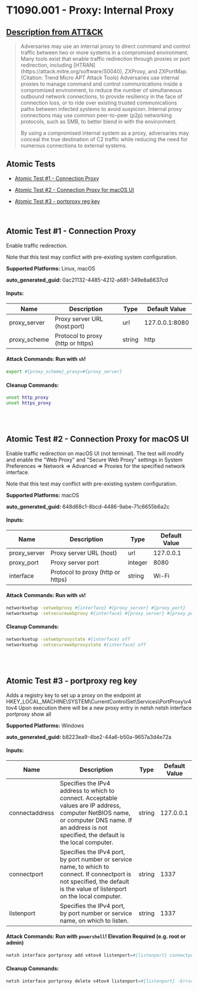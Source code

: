 # T1090.001 - Proxy: Internal Proxy

## [Description from ATT&CK](https://attack.mitre.org/techniques/T1090/001)

<blockquote>Adversaries may use an internal proxy to direct command and control traffic between two or more systems in a compromised environment. Many tools exist that enable traffic redirection through proxies or port redirection, including [HTRAN](https://attack.mitre.org/software/S0040), ZXProxy, and ZXPortMap. (Citation: Trend Micro APT Attack Tools) Adversaries use internal proxies to manage command and control communications inside a compromised environment, to reduce the number of simultaneous outbound network connections, to provide resiliency in the face of connection loss, or to ride over existing trusted communications paths between infected systems to avoid suspicion. Internal proxy connections may use common peer-to-peer (p2p) networking protocols, such as SMB, to better blend in with the environment.

By using a compromised internal system as a proxy, adversaries may conceal the true destination of C2 traffic while reducing the need for numerous connections to external systems.</blockquote>

## Atomic Tests

- [Atomic Test #1 - Connection Proxy](#atomic-test-1---connection-proxy)

- [Atomic Test #2 - Connection Proxy for macOS UI](#atomic-test-2---connection-proxy-for-macos-ui)

- [Atomic Test #3 - portproxy reg key](#atomic-test-3---portproxy-reg-key)

<br/>

## Atomic Test #1 - Connection Proxy

Enable traffic redirection.

Note that this test may conflict with pre-existing system configuration.

**Supported Platforms:** Linux, macOS

**auto_generated_guid:** 0ac21132-4485-4212-a681-349e8a6637cd

#### Inputs:

| Name         | Description                       | Type   | Default Value  |
| ------------ | --------------------------------- | ------ | -------------- |
| proxy_server | Proxy server URL (host:port)      | url    | 127.0.0.1:8080 |
| proxy_scheme | Protocol to proxy (http or https) | string | http           |

#### Attack Commands: Run with `sh`!

```sh
export #{proxy_scheme}_proxy=#{proxy_server}
```

#### Cleanup Commands:

```sh
unset http_proxy
unset https_proxy
```

<br/>
<br/>

## Atomic Test #2 - Connection Proxy for macOS UI

Enable traffic redirection on macOS UI (not terminal).
The test will modify and enable the "Web Proxy" and "Secure Web Proxy" settings in System Preferences => Network => Advanced => Proxies for the specified network interface.

Note that this test may conflict with pre-existing system configuration.

**Supported Platforms:** macOS

**auto_generated_guid:** 648d68c1-8bcd-4486-9abe-71c6655b6a2c

#### Inputs:

| Name         | Description                       | Type    | Default Value |
| ------------ | --------------------------------- | ------- | ------------- |
| proxy_server | Proxy server URL (host)           | url     | 127.0.0.1     |
| proxy_port   | Proxy server port                 | integer | 8080          |
| interface    | Protocol to proxy (http or https) | string  | Wi-Fi         |

#### Attack Commands: Run with `sh`!

```sh
networksetup -setwebproxy #{interface} #{proxy_server} #{proxy_port}
networksetup -setsecurewebproxy #{interface} #{proxy_server} #{proxy_port}
```

#### Cleanup Commands:

```sh
networksetup -setwebproxystate #{interface} off
networksetup -setsecurewebproxystate #{interface} off
```

<br/>
<br/>

## Atomic Test #3 - portproxy reg key

Adds a registry key to set up a proxy on the endpoint at HKEY_LOCAL_MACHINE\SYSTEM\CurrentControlSet\Services\PortProxy\v4tov4
Upon execution there will be a new proxy entry in netsh
netsh interface portproxy show all

**Supported Platforms:** Windows

**auto_generated_guid:** b8223ea9-4be2-44a6-b50a-9657a3d4e72a

#### Inputs:

| Name           | Description                                                                                                                                                                                       | Type   | Default Value |
| -------------- | ------------------------------------------------------------------------------------------------------------------------------------------------------------------------------------------------- | ------ | ------------- |
| connectaddress | Specifies the IPv4 address to which to connect. Acceptable values are IP address, computer NetBIOS name, or computer DNS name. If an address is not specified, the default is the local computer. | string | 127.0.0.1     |
| connectport    | Specifies the IPv4 port, by port number or service name, to which to connect. If connectport is not specified, the default is the value of listenport on the local computer.                      | string | 1337          |
| listenport     | Specifies the IPv4 port, by port number or service name, on which to listen.                                                                                                                      | string | 1337          |

#### Attack Commands: Run with `powershell`! Elevation Required (e.g. root or admin)

```powershell
netsh interface portproxy add v4tov4 listenport=#{listenport} connectport=#{connectport} connectaddress=#{connectaddress}
```

#### Cleanup Commands:

```powershell
netsh interface portproxy delete v4tov4 listenport=#{listenport} -ErrorAction Ignore | Out-Null
```

<br/>

